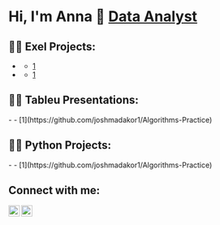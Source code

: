  
 <h1>Hi, I'm Anna 👋 <a href="https://github.com/anna-flytis"> Data Analyst</a></h1>
  
<h2>👨‍💻 Exel Projects:</h2>

- <b></b>
  - [1](https://github.com/joshmadakor1/Algorithms-Practice)
- <b></b>
  - [1](https://github.com/joshmadakor1/4chan-Image-Analysis-Middleware-C964) 
<h2>👨‍💻 Tableu Presentations:</h2>
 - <b></b>
  - [1](https://github.com/joshmadakor1/Algorithms-Practice)
 <h2>👨‍💻 Python Projects:</h2>
 - <b></b>
  - [1](https://github.com/joshmadakor1/Algorithms-Practice)

<h2> Connect with me:</h2>

[<img align="left" alt="anna-flytis | Twitter" width="22px" src="https://cdn.jsdelivr.net/npm/simple-icons@v3/icons/twitter.svg" />][twitter]
[<img align="left" alt="anna-flytis | LinkedIn" width="22px" src="https://cdn.jsdelivr.net/npm/simple-icons@v3/icons/linkedin.svg" />][linkedin]

[twitter]: https://twitter.com/FeelFreeToFlyCa
[linkedin]: https://www.linkedin.com/in/amariakhina/


<!--
**joshmadakor1/joshmadakor1** is a ✨ _special_ ✨ repository because its `README.md` (this file) appears on your GitHub profile.

Here are some ideas to get you started:

- 🔭 I’m currently working on ...
- 🌱 I’m currently learning ...
- 👯 I’m looking to collaborate on ...
- 🤔 I’m looking for help with ...
- 💬 Ask me about ...
- 📫 How to reach me: ...
- 😄 Pronouns: ...
- ⚡ Fun fact: ...
-->
